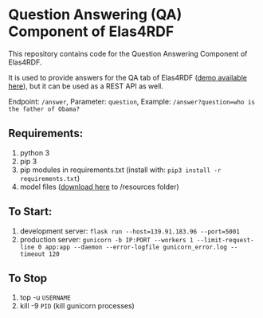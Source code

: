 # Question Answering (QA) Component of Elas4RDF

This repository contains code for the Question Answering Component of Elas4RDF.

It is used to provide answers for the QA tab of Elas4RDF ([demo available here](https://demos.isl.ics.forth.gr/elas4rdf)), but it can be used as a REST API as well.

Endpoint: `/answer`, Parameter: `question`, Example: `/answer?question=who is the father of Obama?`

## Requirements:
1.	python 3
2.	pip 3
3.	pip modules in requirements.txt (install with: `pip3 install -r requirements.txt`)
4.	model files ([download here](https://drive.google.com/drive/folders/1-oGWdh5Zbl9bF_BpyXd__beJRAiyg-Ug?usp=sharing) to /resources folder)

## To Start:
1. development server: `flask run --host=139.91.183.96 --port=5001`
2. production server: `gunicorn -b IP:PORT --workers 1 --limit-request-line 0 app:app --daemon --error-logfile gunicorn_error.log --timeout 120`

## To Stop
1. top -u `USERNAME`
2. kill -9 `PID` (kill gunicorn processes)